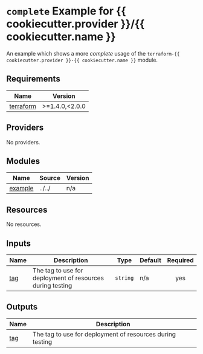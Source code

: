 # `complete` Example for {{ cookiecutter.provider }}/{{ cookiecutter.name }}

An example which shows a more _complete_ usage of the
`terraform-{{ cookiecutter.provider }}-{{ cookiecutter.name }}` module.

<!-- BEGIN_TF_DOCS -->
## Requirements

| Name | Version |
|------|---------|
| <a name="requirement_terraform"></a> [terraform](#requirement\_terraform) | >=1.4.0,<2.0.0 |

## Providers

No providers.

## Modules

| Name | Source | Version |
|------|--------|---------|
| <a name="module_example"></a> [example](#module\_example) | ../../ | n/a |

## Resources

No resources.

## Inputs

| Name | Description | Type | Default | Required |
|------|-------------|------|---------|:--------:|
| <a name="input_tag"></a> [tag](#input\_tag) | The tag to use for deployment of resources during testing | `string` | n/a | yes |

## Outputs

| Name | Description |
|------|-------------|
| <a name="output_tag"></a> [tag](#output\_tag) | The tag to use for deployment of resources during testing |
<!-- END_TF_DOCS -->
